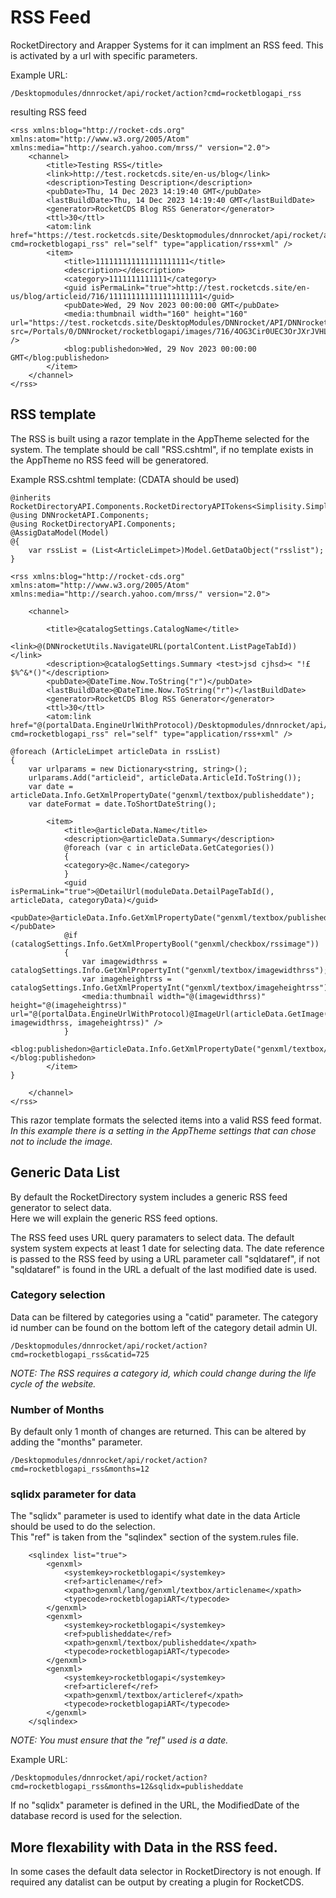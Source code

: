 ﻿# RSS Feed
RocketDirectory and Arapper Systems for it can implment an RSS feed.  This is activated by a url with specific parameters.

Example URL:
```
/Desktopmodules/dnnrocket/api/rocket/action?cmd=rocketblogapi_rss
```
resulting RSS feed
```
<rss xmlns:blog="http://rocket-cds.org" xmlns:atom="http://www.w3.org/2005/Atom" xmlns:media="http://search.yahoo.com/mrss/" version="2.0">
    <channel>
        <title>Testing RSS</title>
        <link>http://test.rocketcds.site/en-us/blog</link>
        <description>Testing Description</description>
        <pubDate>Thu, 14 Dec 2023 14:19:40 GMT</pubDate>
        <lastBuildDate>Thu, 14 Dec 2023 14:19:40 GMT</lastBuildDate>
        <generator>RocketCDS Blog RSS Generator</generator>
        <ttl>30</ttl>
        <atom:link href="https://test.rocketcds.site/Desktopmodules/dnnrocket/api/rocket/action?cmd=rocketblogapi_rss" rel="self" type="application/rss+xml" />
        <item>
            <title>111111111111111111111</title>
            <description></description>
            <category>1111111111111</category>
            <guid isPermaLink="true">http://test.rocketcds.site/en-us/blog/articleid/716/111111111111111111111</guid>
            <pubDate>Wed, 29 Nov 2023 00:00:00 GMT</pubDate>
            <media:thumbnail width="160" height="160" url="https://test.rocketcds.site/DesktopModules/DNNrocket/API/DNNrocketThumb.ashx?src=/Portals/0/DNNrocket/rocketblogapi/images/716/4OG3Cir0UEC3OrJXrJVHLg.jpg&w=160&h=160&imgtype=jpg" />
            <blog:publishedon>Wed, 29 Nov 2023 00:00:00 GMT</blog:publishedon>
        </item>
    </channel>
</rss>
```
## RSS template
The RSS is built using a razor template in the AppTheme selected for the system.  The template should be call "RSS.cshtml", if no template exists in the AppTheme no RSS feed will be generatored.  

Example RSS.cshtml template:  (CDATA should be used)
```
@inherits RocketDirectoryAPI.Components.RocketDirectoryAPITokens<Simplisity.SimplisityRazor>
@using DNNrocketAPI.Components;
@using RocketDirectoryAPI.Components;
@AssigDataModel(Model)
@{
    var rssList = (List<ArticleLimpet>)Model.GetDataObject("rsslist");
}

<rss xmlns:blog="http://rocket-cds.org" xmlns:atom="http://www.w3.org/2005/Atom" xmlns:media="http://search.yahoo.com/mrss/" version="2.0">

    <channel>
        
        <title>@catalogSettings.CatalogName</title>
        <link>@(DNNrocketUtils.NavigateURL(portalContent.ListPageTabId))</link>
        <description>@catalogSettings.Summary <test>jsd cjhsd>< "!£$%^&*()"</description>
        <pubDate>@DateTime.Now.ToString("r")</pubDate>
        <lastBuildDate>@DateTime.Now.ToString("r")</lastBuildDate>
        <generator>RocketCDS Blog RSS Generator</generator>
        <ttl>30</ttl>
        <atom:link href="@(portalData.EngineUrlWithProtocol)/Desktopmodules/dnnrocket/api/rocket/action?cmd=rocketblogapi_rss" rel="self" type="application/rss+xml" />

@foreach (ArticleLimpet articleData in rssList)
{
    var urlparams = new Dictionary<string, string>();
    urlparams.Add("articleid", articleData.ArticleId.ToString());
    var date = articleData.Info.GetXmlPropertyDate("genxml/textbox/publisheddate");
    var dateFormat = date.ToShortDateString();

        <item>
            <title>@articleData.Name</title>
            <description>@articleData.Summary</description>
            @foreach (var c in articleData.GetCategories())
            {
            <category>@c.Name</category>
            }
            <guid isPermaLink="true">@DetailUrl(moduleData.DetailPageTabId(), articleData, categoryData)</guid>
            <pubDate>@articleData.Info.GetXmlPropertyDate("genxml/textbox/publisheddate").ToString("r")</pubDate>
            @if (catalogSettings.Info.GetXmlPropertyBool("genxml/checkbox/rssimage"))
            {
                var imagewidthrss = catalogSettings.Info.GetXmlPropertyInt("genxml/textbox/imagewidthrss");
                var imageheightrss = catalogSettings.Info.GetXmlPropertyInt("genxml/textbox/imageheightrss");
                <media:thumbnail width="@(imagewidthrss)" height="@(imageheightrss)" url="@(portalData.EngineUrlWithProtocol)@ImageUrl(articleData.GetImage(0).RelPath, imagewidthrss, imageheightrss)" />
            } 
            <blog:publishedon>@articleData.Info.GetXmlPropertyDate("genxml/textbox/publisheddate").ToString("r")</blog:publishedon>
        </item>
}

    </channel>
</rss>
```
This razor template formats the selected items into a valid RSS feed format.  
*In this example there is a setting in the AppTheme settings that can chose not to include the image.*  


## Generic Data List 
By default the RocketDirectory system includes a generic RSS feed generator to select data.    
Here we will explain the generic RSS feed options.  

The RSS feed uses URL query paramaters to select data.  The default system system expects at least 1 date for selecting data.  The date reference is passed to the RSS feed by using a URL parameter call "sqldataref", if not "sqldataref" is found in the URL a defualt of the last modified date is used.  

### Category selection
Data can be filtered by categories using a "catid" parameter.  The category id number can be found on the bottom left of the category detail admin UI.
```
/Desktopmodules/dnnrocket/api/rocket/action?cmd=rocketblogapi_rss&catid=725
```
*NOTE: The RSS requires a category id, which could change during the life cycle of the website.*  

### Number of Months
By default only 1 month of changes are returned.  This can be altered by adding the "months" parameter.  
```
/Desktopmodules/dnnrocket/api/rocket/action?cmd=rocketblogapi_rss&months=12
```
### sqlidx parameter for data
The "sqlidx" parameter is used to identify what date in the data Article should be used to do the selection.  
This "ref" is taken from the "sqlindex" section of the system.rules file.
```
	<sqlindex list="true">
		<genxml>
			<systemkey>rocketblogapi</systemkey>
			<ref>articlename</ref>
			<xpath>genxml/lang/genxml/textbox/articlename</xpath>
			<typecode>rocketblogapiART</typecode>
		</genxml>
		<genxml>
			<systemkey>rocketblogapi</systemkey>
			<ref>publisheddate</ref>
			<xpath>genxml/textbox/publisheddate</xpath>
			<typecode>rocketblogapiART</typecode>
		</genxml>
		<genxml>
			<systemkey>rocketblogapi</systemkey>
			<ref>articleref</ref>
			<xpath>genxml/textbox/articleref</xpath>
			<typecode>rocketblogapiART</typecode>
		</genxml>
	</sqlindex>
```
*NOTE: You must ensure that the "ref" used is a date.*

Example URL:
```
/Desktopmodules/dnnrocket/api/rocket/action?cmd=rocketblogapi_rss&months=12&sqlidx=publisheddate
```
If no "sqlidx" parameter is defined in the URL, the ModifiedDate of the database record is used for the selection.  

## More flexability with Data in the RSS feed.
In some cases the default data selector in RocketDirectory is not enough.  If required any datalist can be output by creating a plugin for RocketCDS.


